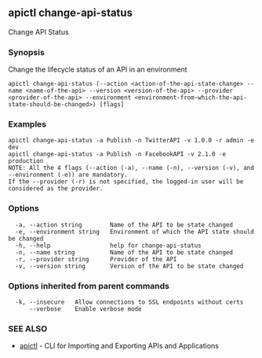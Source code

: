 ## apictl change-api-status

Change API Status

### Synopsis

Change the lifecycle status of an API in an environment

```
apictl change-api-status (--action <action-of-the-api-state-change> --name <name-of-the-api> --version <version-of-the-api> --provider <provider-of-the-api> --environment <environment-from-which-the-api-state-should-be-changed>) [flags]
```

### Examples

```
apictl change-api-status -a Publish -n TwitterAPI -v 1.0.0 -r admin -e dev
apictl change-api-status -a Publish -n FacebookAPI -v 2.1.0 -e production
NOTE: All the 4 flags (--action (-a), --name (-n), --version (-v), and --environment (-e)) are mandatory.
If the --provider (-r) is not specified, the logged-in user will be considered as the provider.
```

### Options

```
  -a, --action string        Name of the API to be state changed
  -e, --environment string   Environment of which the API state should be changed
  -h, --help                 help for change-api-status
  -n, --name string          Name of the API to be state changed
  -r, --provider string      Provider of the API
  -v, --version string       Version of the API to be state changed
```

### Options inherited from parent commands

```
  -k, --insecure   Allow connections to SSL endpoints without certs
      --verbose    Enable verbose mode
```

### SEE ALSO

* [apictl](apictl.md)	 - CLI for Importing and Exporting APIs and Applications

